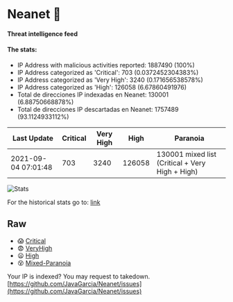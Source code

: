 # Neanet :hocho:
#### Threat intelligence feed
#### The stats:

- IP Address with malicious activities reported: 1887490 (100%)
- IP Address categorized as 'Critical':  703 (0.0372452304383%)
- IP Address categorized as 'Very High':  3240 (0.171656538578%)
- IP Address categorized as 'High':  126058 (6.67860491976)
- Total de direcciones IP indexadas en Neanet:  130001 (6.88750668878%)
- Total de direcciones IP descartadas en Neanet:  1757489 (93.1124933112%)

| Last Update | Critical | Very High | High | Paranoia |
| --- | --- | --- | --- | --- |
| 2021-09-04 07:01:48 | 703 | 3240 | 126058 | 130001 mixed list (Critical + Very High + High)|

![Stats](https://docs.google.com/spreadsheets/d/e/2PACX-1vSnaNMIXVabIpDJjufMlzH7poXnshF3mgd8Is1g9ytUEzVsP5my4Trn8f-xkoLLQ38xpL3HtmUexLo6/pubchart?oid=501124687&format=image)

For the historical stats go to: [link](/stats.csv)
## Raw
- :scream: [Critical](https://raw.githubusercontent.com/JavaGarcia/Neanet/master/blacklists/neanet_critical.txt)
- :fearful: [VeryHigh](https://raw.githubusercontent.com/JavaGarcia/Neanet/master/blacklists/neanet_veryHigh.txtt)
- :frowning: [High](https://raw.githubusercontent.com/JavaGarcia/Neanet/master/blacklists/neanet_high.txt)
- :dizzy_face: [Mixed-Paranoia](https://raw.githubusercontent.com/JavaGarcia/Neanet/master/blacklists/neanet_all.txt)


Your IP is indexed? You may request to takedown. [https://github.com/JavaGarcia/Neanet/issues](https://github.com/JavaGarcia/Neanet/issues)












































































































































































































































































































































































































































































































































































































































































































































































































































































































































































































































































































































































































































































































































































































































































































































































































































































































































































































































































































































































































































































































































































































































































































































































































































































































































































































































































































































































































































































































































































































































































































































































































































































































































































































































































































































































































































































































































































































































































































































































































































































































































































































































































































































































































































































































































































































































































































































































































































































































































































































































































































































































































































































































































































































































































































































































































































































































































































































































































































































































































































































































































































































































































































































































































































































































































































































































































































































































































































































































































































































































































































































































































































































































































































































































































































































































































































































































































































































































































































































































































































































































































































































































































































































































































































































































































































































































































































